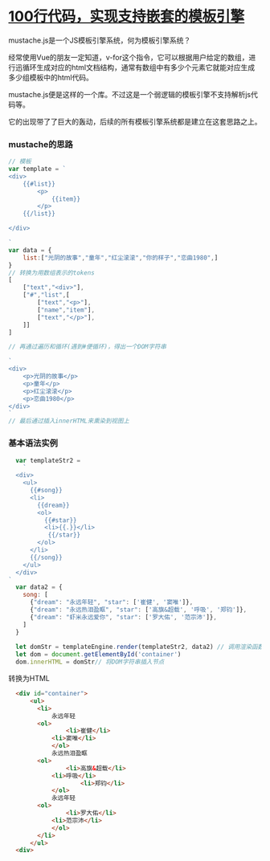 # [100行代码，实现支持嵌套的模板引擎](https://github.com/raotaohub/study_mustach/commit/f30e144f7d83906bda2ccc616e47c273f2fd8278)

mustache.js是一个JS模板引擎系统，何为模板引擎系统？

经常使用Vue的朋友一定知道，v-for这个指令，它可以根据用户给定的数组，进行迅循环生成对应的html文档结构，通常有数组中有多少个元素它就能对应生成多少组模板中的html代码。

mustache.js便是这样的一个库。不过这是一个弱逻辑的模板引擎不支持解析js代码等。

它的出现带了了巨大的轰动，后续的所有模板引擎系统都是建立在这套思路之上。
<br>

### mustache的思路

```js
// 模板
var template = ` 
<div>
	{{#list}}
		<p>
			{{item}}
		</p>
	{{/list}}

</div>

` 
var data = {
    list:["光阴的故事","童年","红尘滚滚","你的样子","恋曲1980",]
}
// 转换为用数组表示的tokens
[
    ["text","<div>"],
    ["#","list",[
        ["text","<p>"],
        ["name","item"],
        ["text","</p>"],
    ]]
]

// 再通过遍历和循环(遇到#便循环)，得出一个DOM字符串

`
<div>
    <p>光阴的故事</p>
    <p>童年</p>
    <p>红尘滚滚</p>
    <p>恋曲1980</p>
</div>
`
// 最后通过插入innerHTML来熏染到视图上

```

### 基本语法实例

```js
  var templateStr2 =
    `
  <div>
    <ul>
      {{#song}}
      <li>
        {{dream}}
        <ol>
          {{#star}}
          <li>{{.}}</li>
           {{/star}}
        </ol>
      </li>
      {{/song}}
    </ul>
  </div>
`
  var data2 = {
    song: [
      {"dream": "永远年轻", "star": ['崔健', '窦唯']},
      {"dream": "永远热泪盈眶", "star": ['高旗&超载', '呼吸', '郑钧']},
      {"dream": "虾米永远爱你", "star": ['罗大佑', '范宗沛']},
    ]
  }
  
  let domStr = templateEngine.render(templateStr2, data2) // 调用渲染函数
  let dom = document.getElementById('container')	
  dom.innerHTML = domStr// 将DOM字符串插入节点
```

转换为HTML

```html
  <div id="container">
      <ul>
      	<li>
      		永远年轻
		<ol>
      			<li>崔健</li>
			<li>窦唯</li>
      		</ol>
            永远热泪盈眶
		<ol>
      			<li>高旗&超载</li>
			<li>呼吸</li>
                	<li>郑钧</li>
      		</ol>
            永远年轻
		<ol>
      			<li>罗大佑</li>
			<li>范宗沛</li>
      		</ol>
      	</li>
      </ul>
  <div>
```
